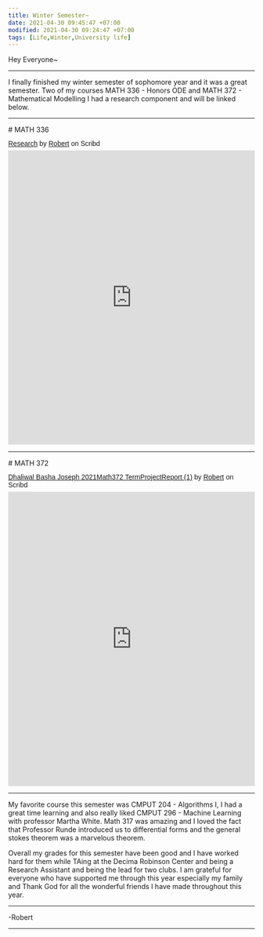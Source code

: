 ```yaml
---
title: Winter Semester~
date: 2021-04-30 09:45:47 +07:00
modified: 2021-04-30 09:24:47 +07:00
tags: [Life,Winter,University life]
---
```

Hey Everyone~
<hr>
I finally finished my winter semester of sophomore year and it was a great semester. Two of my courses MATH 336 - Honors ODE and MATH 372 - Mathematical Modelling I had a research component and will be linked below.
<hr>
# MATH 336 

<p  style=" margin: 12px auto 6px auto; font-family: Helvetica,Arial,Sans-serif; font-style: normal; font-variant: normal; font-weight: normal; font-size: 14px; line-height: normal; font-size-adjust: none; font-stretch: normal; -x-system-font: none; display: block;">   <a title="View Research on Scribd" href="https://www.scribd.com/document/506946771/Research#from_embed"  style="text-decoration: underline;" >Research</a> by <a title="View Robert's profile on Scribd" href="https://www.scribd.com/user/302728348/Robert#from_embed"  style="text-decoration: underline;" >Robert</a> on Scribd</p><iframe class="scribd_iframe_embed" title="Research" src="https://www.scribd.com/embeds/506946771/content?start_page=1&view_mode=scroll&access_key=key-CJzfI4Nr6lvbTwojIRhw" data-auto-height="false" data-aspect-ratio="0.7080062794348508" scrolling="no" id="doc_46558" width="100%" height="600" frameborder="0"></iframe>

<hr>
# MATH 372 
<p  style=" margin: 12px auto 6px auto; font-family: Helvetica,Arial,Sans-serif; font-style: normal; font-variant: normal; font-weight: normal; font-size: 14px; line-height: normal; font-size-adjust: none; font-stretch: normal; -x-system-font: none; display: block;">   <a title="View Dhaliwal Basha Joseph 2021Math372 TermProjectReport (1) on Scribd" href="https://www.scribd.com/document/506947083/Dhaliwal-Basha-Joseph-2021Math372-TermProjectReport-1#from_embed"  style="text-decoration: underline;" >Dhaliwal Basha Joseph 2021Math372 TermProjectReport (1)</a> by <a title="View Robert's profile on Scribd" href="https://www.scribd.com/user/302728348/Robert#from_embed"  style="text-decoration: underline;" >Robert</a> on Scribd</p><iframe class="scribd_iframe_embed" title="Dhaliwal Basha Joseph 2021Math372 TermProjectReport (1)" src="https://www.scribd.com/embeds/506947083/content?start_page=1&view_mode=scroll&access_key=key-ybFcOk12aDROI5qkr6R1" data-auto-height="false" data-aspect-ratio="0.7080062794348508" scrolling="no" id="doc_97722" width="100%" height="600" frameborder="0"></iframe>

<hr>

My favorite course this semester was CMPUT 204 - Algorithms I, I had a great time learning and also really liked CMPUT 296 - Machine Learning with professor Martha White. Math 317 was amazing and I loved the fact that Professor Runde introduced us to differential forms and the general stokes theorem was a marvelous theorem.

Overall my grades for this semester have been good and I have worked hard for them while TAing at the Decima Robinson Center and being a Research Assistant and being the lead for two clubs. I am grateful for everyone who have supported me through this year especially my family and Thank God for all the wonderful friends I have made throughout this year.

<hr>
-Robert
<hr> 

<div id="wpac-comment"></div>
<script type="text/javascript">
wpac_init = window.wpac_init || [];
wpac_init.push({widget: 'Comment', id: 26271});
(function() {
    if ('WIDGETPACK_LOADED' in window) return;
    WIDGETPACK_LOADED = true;
    var mc = document.createElement('script');
    mc.type = 'text/javascript';
    mc.async = true;
    mc.src = 'https://embed.widgetpack.com/widget.js';
    var s = document.getElementsByTagName('script')[0]; s.parentNode.insertBefore(mc, s.nextSibling);
})();
</script>
